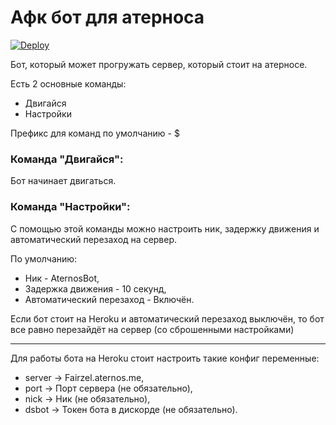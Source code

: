 # Афк бот для атерноса
[![Deploy](https://www.herokucdn.com/deploy/button.svg)](https://heroku.com/deploy?template=https://github.com/rqbik/AternosBot)

Бот, который может прогружать сервер, который стоит на атерносе.

Есть 2 основные команды:
    
* Двигайся
* Настройки

Префикс для команд по умолчанию - $

### Команда "Двигайся":
Бот начинает двигаться.

### Команда "Настройки":
С помощью этой команды можно настроить ник, задержку движения и автоматический перезаход на сервер.

По умолчанию:

* Ник - AternosBot,
* Задержка движения - 10 секунд,
* Автоматический перезаход - Включён.

Если бот стоит на Heroku и автоматический перезаход выключён, то бот все равно перезайдёт на сервер (со сброшенными настройками)  

---------------------
Для работы бота на Heroku стоит настроить такие конфиг переменные:

* server -> Fairzel.aternos.me,
* port -> Порт сервера (не обязательно),
* nick -> Ник (не обязательно),
* dsbot -> Токен бота в дискорде (не обязательно).

